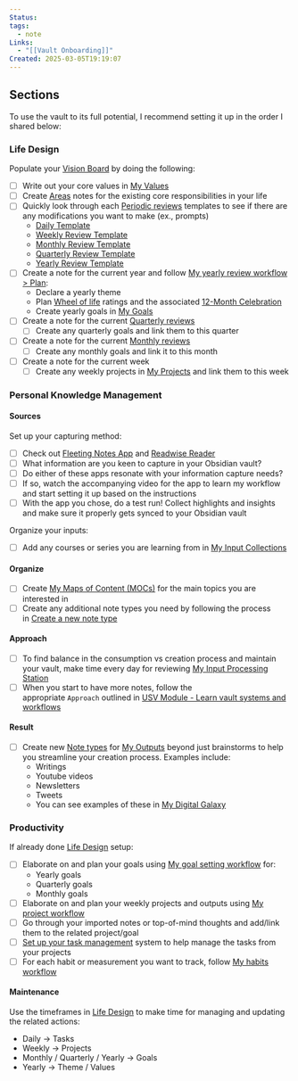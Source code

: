 ```yaml
---
Status: 
tags:
  - note
Links:
  - "[[Vault Onboarding]]"
Created: 2025-03-05T19:19:07
---
```

## Sections 

To use the vault to its full potential, I recommend setting it up in the order I shared below:

### Life Design 

Populate your [Vision Board](https://notes.johnmavrick.com/Vision+Board) by doing the following:

- [ ] Write out your core values in [My Values](https://notes.johnmavrick.com/values)
- [ ] Create [Areas](https://notes.johnmavrick.com/Areas) notes for the existing core responsibilities in your life
- [ ] Quickly look through each [Periodic reviews](https://notes.johnmavrick.com/Periodic+reviews) templates to see if there are any modifications you want to make (ex., prompts)
    - [Daily Template](https://notes.johnmavrick.com/Daily+Template)
    - [Weekly Review Template](https://notes.johnmavrick.com/Weekly+Review+Template)
    - [Monthly Review Template](https://notes.johnmavrick.com/Monthly+Review+Template)
    - [Quarterly Review Template](https://notes.johnmavrick.com/Quarterly+Review+Template)
    - [Yearly Review Template](https://notes.johnmavrick.com/Yearly+Review+Template)
- [ ] Create a note for the current year and follow [My yearly review workflow > Plan](https://notes.johnmavrick.com/My+yearly+review+workflow#Plan):
    - Declare a yearly theme
    - Plan [Wheel of life](https://notes.johnmavrick.com/Wheel+of+life) ratings and the associated [12-Month Celebration](https://notes.johnmavrick.com/12-Month+Celebration)
    - Create yearly goals in [My Goals](https://notes.johnmavrick.com/My+Goals/My+Goals)
- [ ] Create a note for the current [Quarterly reviews](https://notes.johnmavrick.com/Quarterly+reviews)
    - [ ] Create any quarterly goals and link them to this quarter
- [ ] Create a note for the current [Monthly reviews](https://notes.johnmavrick.com/Monthly+reviews)
    - [ ] Create any monthly goals and link it to this month
- [ ] Create a note for the current week
    - [ ] Create any weekly projects in [My Projects](https://notes.johnmavrick.com/My+Projects/My+Projects) and link them to this week

### Personal Knowledge Management 

#### Sources 

Set up your capturing method:

- [ ] Check out [Fleeting Notes App](https://notes.johnmavrick.com/fleeting-notes-app) and [Readwise Reader](https://notes.johnmavrick.com/readwise-reader)
- [ ] What information are you keen to capture in your Obsidian vault?
- [ ] Do either of these apps resonate with your information capture needs?
- [ ] If so, watch the accompanying video for the app to learn my workflow and start setting it up based on the instructions
- [ ] With the app you chose, do a test run! Collect highlights and insights and make sure it properly gets synced to your Obsidian vault

Organize your inputs:

- [ ] Add any courses or series you are learning from in [My Input Collections](https://notes.johnmavrick.com/My+Inputs/My+Input+Collections/My+Input+Collections)

#### Organize 

- [ ] Create [My Maps of Content (MOCs)](https://notes.johnmavrick.com/My+Resources/My+MOCs/My+Maps+of+Content+\(MOCs\)) for the main topics you are interested in
- [ ] Create any additional note types you need by following the process in [Create a new note type](https://notes.johnmavrick.com/Create+a+new+note+type)

#### Approach 

- [ ] To find balance in the consumption vs creation process and maintain your vault, make time every day for reviewing [My Input Processing Station](https://notes.johnmavrick.com/My+Input+Processing+Station)
- [ ] When you start to have more notes, follow the appropriate `Approach` outlined in [USV Module - Learn vault systems and workflows](https://notes.johnmavrick.com/USV%20Module%20-%20Learn%20vault%20systems%20and%20workflows)

#### Result 

- [ ] Create new [Note types](https://notes.johnmavrick.com/Note%20types) for [My Outputs](https://notes.johnmavrick.com/My+Outputs/My+Outputs) beyond just brainstorms to help you streamline your creation process. Examples include:
    - Writings
    - Youtube videos
    - Newsletters
    - Tweets
    - You can see examples of these in [My Digital Galaxy](https://notes.johnmavrick.com/My+Areas/My+Digital+Galaxy)

### Productivity 

If already done [Life Design](https://notes.johnmavrick.com/Module%20-%20Set%20up%20the%20vault#Life%20Design) setup:

- [ ] Elaborate on and plan your goals using [My goal setting workflow](https://notes.johnmavrick.com/My+goal+setting+workflow) for:
    - Yearly goals
    - Quarterly goals
    - Monthly goals
- [ ] Elaborate on and plan your weekly projects and outputs using [My project workflow](https://notes.johnmavrick.com/My+project+workflow)
- [ ] Go through your imported notes or top-of-mind thoughts and add/link them to the related project/goal
- [ ] [Set up your task management](https://notes.johnmavrick.com/Set+up+your+task+management) system to help manage the tasks from your projects
- [ ] For each habit or measurement you want to track, follow [My habits workflow](https://notes.johnmavrick.com/My%20habits%20workflow)

#### Maintenance 

Use the timeframes in [Life Design](https://notes.johnmavrick.com/Module%20-%20Set%20up%20the%20vault#Life%20Design) to make time for managing and updating the related actions:

- Daily -> Tasks
- Weekly -> Projects
- Monthly / Quarterly / Yearly -> Goals
- Yearly -> Theme / Values